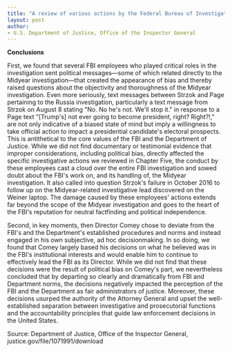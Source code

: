 ```yaml
---
title: "A review of various actions by the Federal Bureau of Investigation and Department of Justice in advance of the 2016 election"
layout: post
author:
- U.S. Department of Justice, Office of the Inspector General
---
```


**Conclusions**

First, we found that several FBI employees who played critical roles in the investigation sent political messages—some of which related directly to the Midyear investigation—that created the appearance of bias and thereby raised questions about the objectivity and thoroughness of the Midyear investigation. Even more seriously, text messages between Strzok and Page pertaining to the Russia investigation, particularly a text message from Strzok on August 8 stating "No. No he's not. We'll stop it." in response to a Page text "[Trump's] not ever going to become president, right? Right?!," are not only indicative of a biased state of mind but imply a willingness to take official action to impact a presidential candidate's electoral prospects. This is antithetical to the core values of the FBI and the Department of Justice. While we did not find documentary or testimonial evidence that improper considerations, including political bias, directly affected the specific investigative actions we reviewed in Chapter Five, the conduct by these employees cast a cloud over the entire FBI investigation and sowed doubt about the FBI's work on, and its handling of, the Midyear investigation. It also called into question Strzok's failure in October 2016 to follow up on the Midyear-related investigative lead discovered on the Weiner laptop. The damage caused by these employees' actions extends far beyond the scope of the Midyear investigation and goes to the heart of the FBI's reputation for neutral factfinding and political independence.

Second, in key moments, then Director Comey chose to deviate from the FBI's and the Department's established procedures and norms and instead engaged in his own subjective, ad hoc decisionmaking. In so doing, we found that Comey largely based his decisions on what he believed was in the FBI's institutional interests and would enable him to continue to effectively lead the FBI as its Director. While we did not find that these decisions were the result of political bias on Comey's part, we nevertheless concluded that by departing so clearly and dramatically from FBI and Department norms, the decisions negatively impacted the perception of the FBI and the Department as fair administrators of justice. Moreover, these decisions usurped the authority of the Attorney General and upset the well-established separation between investigative and prosecutorial functions and the accountability principles that guide law enforcement decisions in the United States.

Source: Department of Justice, Office of the Inspector General, justice.gov/file/1071991/download
